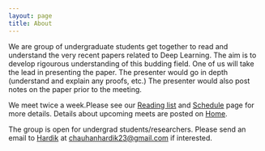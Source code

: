 ```yaml
---
layout: page
title: About
---
```


We are group of undergraduate students get together to read and understand the very recent papers related to Deep Learning. The aim is to develop rigourous understanding of this budding field. One of us will take the lead in presenting the paper. The presenter would go in depth (understand and explain any proofs, etc.) The presenter would also post notes on the paper prior to the meeting.

We meet twice a week.Please see our [Reading list](https://virajshah018.github.io/reading/) and [Schedule](https://virajshah018.github.io/schedule/) page for more details.
Details about upcoming meets are posted on [Home](http://virajshah018.github.io).

The group is open for undergrad students/researchers. Please send an email to [Hardik](https://www.facebook.com/backpropagater)
at <chauhanhardik23@gmail.com> if interested.  

